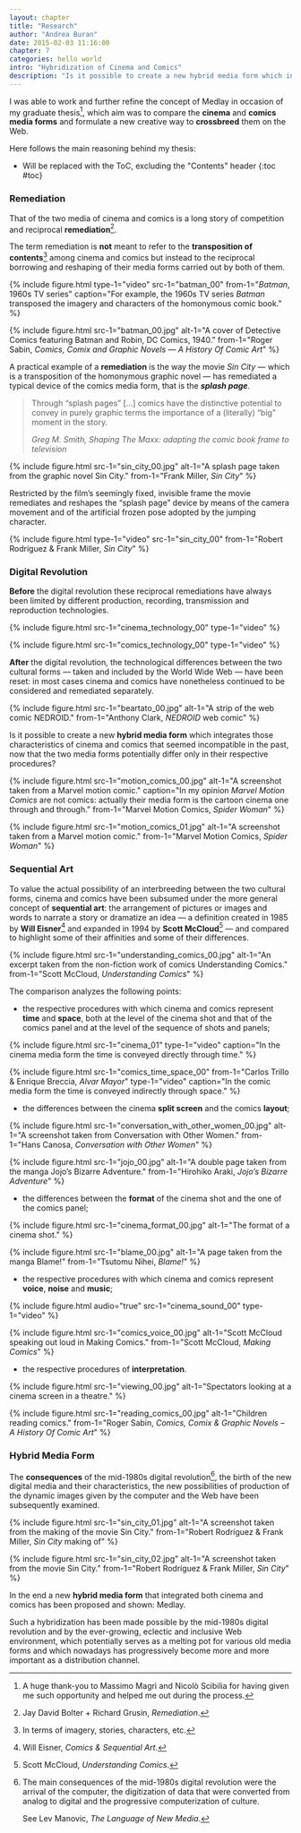 ```yaml
---
layout: chapter
title: "Research"
author: "Andrea Buran"
date: 2015-02-03 11:16:00
chapter: 7
categories: hello world
intro: "Hybridization of Cinema and Comics"
description: "Is it possible to create a new hybrid media form which integrates those characteristics of cinema and comics that seemed incompatible in the past, now that the two media forms potentially differ only in their respective procedures?"
---
```


I was able to work and further refine the concept of Medlay in occasion of my graduate thesis[^thanks], which aim was to compare the **cinema** and **comics media forms** and formulate a new creative way to **crossbreed** them on the Web.

Here follows the main reasoning behind my thesis:

+ Will be replaced with the ToC, excluding the "Contents" header
{:toc #toc}

### Remediation

That of the two media of cinema and comics is a long story of competition and reciprocal **remediation**[^remediation].

The term remediation is **not** meant to refer to the **transposition of contents**[^transposition] among cinema and comics but instead to the reciprocal borrowing and reshaping of their media forms carried out by both of them.

{% include figure.html type-1="video" src-1="batman_00" from-1="*Batman*, 1960s TV series" caption="For example, the 1960s TV series *Batman* transposed the imagery and characters of the homonymous comic book." %}

{% include figure.html src-1="batman_00.jpg" alt-1="A cover of Detective Comics featuring Batman and Robin, DC Comics, 1940." from-1="Roger Sabin, *Comics, Comix and Graphic Novels — A History Of Comic Art*" %}

A practical example of a **remediation** is the way the movie *Sin City* — which is a transposition of the homonymous graphic novel — has remediated a typical device of the comics media form, that is the ***splash page***.

> Through “splash pages” […] comics have the distinctive potential to convey in purely graphic terms the importance of a (literally) “big” moment in the story.
>
> <cite class="source">Greg M. Smith, *Shaping The Maxx: adapting the comic book frame to television*</cite>

{% include figure.html src-1="sin_city_00.jpg" alt-1="A splash page taken from the graphic novel Sin City." from-1="Frank Miller, *Sin City*" %}

Restricted by the <quote>film’s seemingly fixed, invisible frame</quote> the movie remediates and reshapes the “splash page” device by means of the camera movement and of the artificial frozen pose adopted by the jumping character.

{% include figure.html type-1="video" src-1="sin_city_00" from-1="Robert Rodríguez & Frank Miller, *Sin City*" %}

### Digital Revolution

**Before** the digital revolution these reciprocal remediations have always been limited by different production, recording, transmission and reproduction technologies.

{% include figure.html src-1="cinema_technology_00" type-1="video" %}

{% include figure.html src-1="comics_technology_00" type-1="video" %}

**After** the digital revolution, the technological differences between the two cultural forms — taken and included by the World Wide Web — have been reset: in most cases cinema and comics have nonetheless continued to be considered and remediated separately.

{% include figure.html src-1="beartato_00.jpg" alt-1="A strip of the web comic NEDROID." from-1="Anthony Clark, *NEDROID* web comic" %}

Is it possible to create a new **hybrid media form** which integrates those characteristics of cinema and comics that seemed incompatible in the past, now that the two media forms potentially differ only in their respective procedures?

{% include figure.html src-1="motion_comics_00.jpg" alt-1="A screenshot taken from a Marvel motion comic." caption="In my opinion *Marvel Motion Comics* are not comics: actually their media form is the cartoon cinema one through and through." from-1="Marvel Motion Comics, *Spider Woman*" %}

{% include figure.html src-1="motion_comics_01.jpg" alt-1="A screenshot taken from a Marvel motion comic." from-1="Marvel Motion Comics, *Spider Woman*" %}

### Sequential Art

To value the actual possibility of an interbreeding between the two cultural forms, cinema and comics have been subsumed under the more general concept of **sequential art**: <quote>the arrangement of pictures or images and words to narrate a story or dramatize an idea</quote> — a definition created in 1985 by **Will Eisner**[^source-1] and expanded in 1994 by **Scott McCloud**[^source-2] — and compared to highlight some of their affinities and some of their differences.

{% include figure.html src-1="understanding_comics_00.jpg" alt-1="An excerpt taken from the non-fiction work of comics Understanding Comics." from-1="Scott McCloud, *Understanding Comics*" %}

The comparison analyzes the following points:

+ the respective procedures with which cinema and comics represent **time** and **space**, both at the level of the cinema shot and that of the comics panel and at the level of the sequence of shots and panels;

{% include figure.html src-1="cinema_01" type-1="video" caption="In the cinema media form the time is conveyed directly through time." %}

{% include figure.html src-1="comics_time_space_00" from-1="Carlos Trillo & Enrique Breccia, *Alvar Mayor*" type-1="video" caption="In the comic media form the time is conveyed indirectly through space." %}

+ the differences between the cinema **split screen** and the comics **layout**;

{% include figure.html src-1="conversation_with_other_women_00.jpg" alt-1="A screenshot taken from Conversation with Other Women." from-1="Hans Canosa, *Conversation with Other Women*" %}

{% include figure.html src-1="jojo_00.jpg" alt-1="A double page taken from the manga Jojo’s Bizarre Adventure." from-1="Hirohiko Araki, *Jojo’s Bizarre Adventure*" %}

+ the differences between the **format** of the cinema shot and the one of the comics panel;

{% include figure.html src-1="cinema_format_00.jpg" alt-1="The format of a cinema shot." %}

{% include figure.html src-1="blame_00.jpg" alt-1="A page taken from the manga Blame!" from-1="Tsutomu Nihei, *Blame!*" %}

+ the respective procedures with which cinema and comics represent **voice**, **noise** and **music**;

{% include figure.html audio="true" src-1="cinema_sound_00" type-1="video" %}

{% include figure.html src-1="comics_voice_00.jpg" alt-1="Scott McCloud speaking out loud in Making Comics." from-1="Scott McCloud, *Making Comics*" %}

+ the respective procedures of **interpretation**.

{% include figure.html src-1="viewing_00.jpg" alt-1="Spectators looking at a cinema screen in a theatre." %}

{% include figure.html src-1="reading_comics_00.jpg" alt-1="Children reading comics." from-1="Roger Sabin, *Comics, Comix & Graphic Novels – A History Of Comic Art*" %}

### Hybrid Media Form

The **consequences** of the mid-1980s digital revolution[^digital-revolution], the birth of the new digital media and their characteristics, the new possibilities of production of the dynamic images given by the computer and the Web have been subsequently examined.

{% include figure.html src-1="sin_city_01.jpg" alt-1="A screenshot taken from the making of the movie Sin City." from-1="Robert Rodríguez & Frank Miller, *Sin City* making of" %}

{% include figure.html src-1="sin_city_02.jpg" alt-1="A screenshot taken from the movie Sin City." from-1="Robert Rodríguez & Frank Miller, *Sin City*" %}

In the end a new **hybrid media form** that integrated both cinema and comics has been proposed and shown: Medlay.

Such a hybridization has been made possible by the mid-1980s digital revolution and by the ever-growing, eclectic and inclusive Web environment, which potentially serves as a melting pot for various old media forms and which nowadays has progressively become more and more important as a distribution channel.




[^thanks]: A huge thank-you to Massimo Magrì and Nicolò Scibilia for having given me such opportunity and helped me out during the process.

[^remediation]: Jay David Bolter + Richard Grusin, *Remediation*.

[^transposition]: In terms of imagery, stories, characters, etc.

[^source-1]: Will Eisner, *Comics & Sequential Art*.

[^source-2]: Scott McCloud, *Understanding Comics*.

[^digital-revolution]: The main consequences of the mid-1980s digital revolution were the arrival of the computer, the digitization of data that were converted from analog to digital and the progressive computerization of culture. 

    See Lev Manovic, *The Language of New Media*.